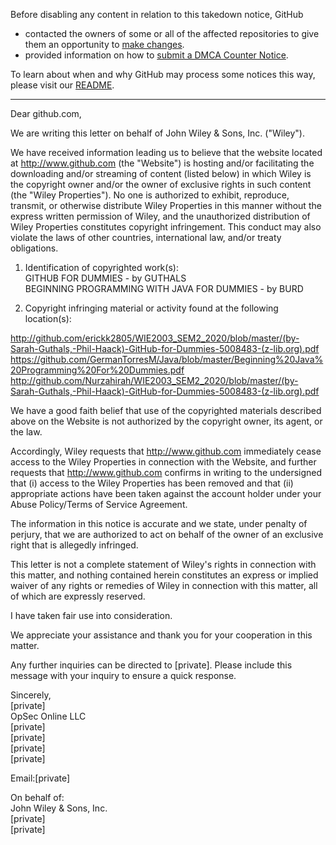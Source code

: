 Before disabling any content in relation to this takedown notice, GitHub
- contacted the owners of some or all of the affected repositories to give them an opportunity to [make changes](https://docs.github.com/en/github/site-policy/dmca-takedown-policy#a-how-does-this-actually-work).
- provided information on how to [submit a DMCA Counter Notice](https://docs.github.com/en/articles/guide-to-submitting-a-dmca-counter-notice).

To learn about when and why GitHub may process some notices this way, please visit our [README](https://github.com/github/dmca/blob/master/README.md#anatomy-of-a-takedown-notice).

---

Dear github.com,

We are writing this letter on behalf of John Wiley & Sons, Inc. ("Wiley").

We have received information leading us to believe that the website located at http://www.github.com (the "Website") is hosting and/or facilitating the downloading and/or streaming of content (listed below) in which Wiley is the copyright owner and/or the owner of exclusive rights in such content (the "Wiley Properties"). No one is authorized to exhibit, reproduce, transmit, or otherwise distribute Wiley Properties in this manner without the express written permission of Wiley, and the unauthorized distribution of Wiley Properties constitutes copyright infringement. This conduct may also violate the laws of other countries, international law, and/or treaty obligations.

1. Identification of copyrighted work(s):  
GITHUB FOR DUMMIES - by GUTHALS  
BEGINNING PROGRAMMING WITH JAVA FOR DUMMIES - by BURD

2. Copyright infringing material or activity found at the following location(s):

http://github.com/erickk2805/WIE2003_SEM2_2020/blob/master/(by-Sarah-Guthals,-Phil-Haack)-GitHub-for-Dummies-5008483-(z-lib.org).pdf  
https://github.com/GermanTorresM/Java/blob/master/Beginning%20Java%20Programming%20For%20Dummies.pdf  
http://github.com/Nurzahirah/WIE2003_SEM2_2020/blob/master/(by-Sarah-Guthals,-Phil-Haack)-GitHub-for-Dummies-5008483-(z-lib.org).pdf

We have a good faith belief that use of the copyrighted materials described above on the Website is not authorized by the copyright owner, its agent, or the law.

Accordingly, Wiley requests that http://www.github.com immediately cease access to the Wiley Properties in connection with the Website, and further requests that http://www.github.com confirms in writing to the undersigned that (i) access to the Wiley Properties has been removed and that (ii) appropriate actions have been taken against the account holder under your Abuse Policy/Terms of Service Agreement.

The information in this notice is accurate and we state, under penalty of perjury, that we are authorized to act on behalf of the owner of an exclusive right that is allegedly infringed.

This letter is not a complete statement of Wiley's rights in connection with this matter, and nothing contained herein constitutes an express or implied waiver of any rights or remedies of Wiley in connection with this matter, all of which are expressly reserved.

I have taken fair use into consideration.

We appreciate your assistance and thank you for your cooperation in this matter.

Any further inquiries can be directed to [private]. Please include this message with your inquiry to ensure a quick response.

Sincerely,  
[private]  
OpSec Online LLC  
[private]  
[private]  
[private]  
[private]  

Email:[private]  

On behalf of:  
John Wiley & Sons, Inc.  
[private]  
[private]  
